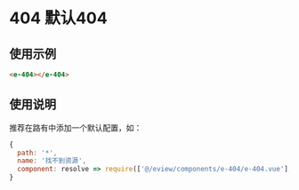 # 404 默认404

## 使用示例

```html
<e-404></e-404>
```

## 使用说明

推荐在路有中添加一个默认配置，如：

```js
{
  path: '*',
  name: '找不到资源',
  component: resolve => require(['@/eview/components/e-404/e-404.vue'], resolve).default
}
```
